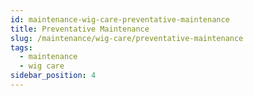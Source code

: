 ```yaml
---
id: maintenance-wig-care-preventative-maintenance
title: Preventative Maintenance
slug: /maintenance/wig-care/preventative-maintenance
tags:
  - maintenance
  - wig care
sidebar_position: 4
---
```

